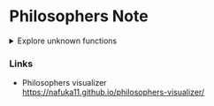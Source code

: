# Philosophers Note

<details>
<summary>Explore unknown functions</summary>

- [x] usleep
- [x] gettimeofday
- [x] pthread_create
- [x] pthread_detach
- [x] pthread_join
- [x] pthread_mutex_init
- [x] pthread_mutex_destroy
- [x] pthread_mutex_lock
- [x] pthread_mutex_unlock

</details>

### Links

- Philosophers visualizer   
https://nafuka11.github.io/philosophers-visualizer/